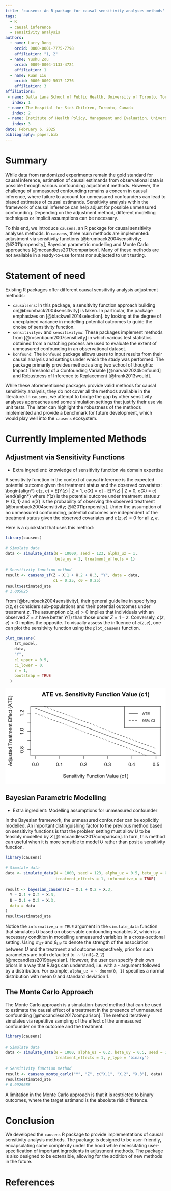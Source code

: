 ```yaml
---
title: 'causens: An R package for causal sensitivity analyses methods'
tags:
  - R
  - causal inference
  - sensitivity analysis
authors:
  - name: Larry Dong
    orcid: 0000-0001-7775-7798
    affiliation: "1, 2"
  - name: Yushu Zou
    orcid: 0009-0004-1133-4724
    affiliation: 1
  - name: Kuan Liu
    orcid: 0000-0002-5017-1276
    affiliation: 3
affiliations:
 - name: Dalla Lana School of Public Health, University of Toronto, Toronto, Canada
   index: 1
 - name: The Hospital for Sick Children, Toronto, Canada
   index: 2
 - name: Institute of Health Policy, Management and Evaluation, University of Toronto, Toronto, Canada
   index: 3
date: February 6, 2025
bibliography: paper.bib
---
```


# Summary

While data from randomized experiments remain the gold standard for causal inference,
estimation of causal estimands from observational data is possible through various
confounding adjustment methods. However, the challenge of unmeasured confounding remains 
a concern in causal inference, where failure to account for unmeasured confounders can 
lead to biased estimates of causal estimands. Sensitivity analysis within the framework of causal inference can help adjust for possible unmeasured confounding. Depending on the adjustment method, different modelling techniques or implicit assumptions can be necessary. 

To this end, we introduce `causens`, an R package for causal sensitivity analyses methods.
In `causens`, three main methods are implemented: adjustment via sensitivity
functions [@brumback2004sensitivity; @li2011propensity], Bayesian parametric modelling and 
Monte Carlo approaches [@mccandless2017comparison]. Many of these methods are not available
in a ready-to-use format nor subjected to unit testing.

# Statement of need

Existing R packages offer different causal sensitivity analysis adjustment methods:

- `causalsens`: In this package, a sensitivity function approach building on[@brumback2004sensitivity] is taken. In particular, the package emphasizes on [@blackwell2014selection].
  by looking at the degree of unexplained variance in modelling potential outcomes to guide the choise of sensitivity function.
- `sensitivitymv` and `sensitivitymw`: These packages implement methods from [@rosenbaum2007sensitivity] in which various test statistics obtained from a matching process are used to evaluate the extent of unmeasured confounding in an observational dataset.
- `konfound`: The `konfound` package allows users to input results from their causal analysis and settings under which the study was performed. The package primarily provides methods along two school of thoughts: Impact Threshold of a Confounding Variable [@narvaiz2024konfound] and Robustness of Inference to Replacement [@frank2013would].

While these aforementioned packages provide valid methods for causal sensitivity analysis, they do not cover all the methods available in the literature. In `causens`, we attempt to bridge the gap
by other sensitivity analyses approaches and some simulation settings that justify their use via unit tests. The latter can highlight the robustness of the methods implemented and provide a benchmark for future development, which would play well into the `causens` ecosystem.

# Currently Implemented Methods

## Adjustment via Sensitivity Functions

- Extra ingredient: knowledge of sensitivity function via domain expertise

A sensitivity function in the context of causal inference is the expected potential outcome
given the treatment status and the observed covariates:
\begin{align*}
  c(z, e) = E[Y(z) | Z = 1, e(X) = e] - E[Y(z) | Z = 0, e(X) = e]
\end{align*}
where $Y(z)$ is the potential outcome under treatment status $z \in \{0, 1\}$ and $e(X)$ is the probability of observing the observed treatment [@brumback2004sensitivity; @li2011propensity]. Under the assumption of no unmeasured confounding, potential outcomes are independent of the treatment status given the observed covariates and
$c(z, e) = 0$ for all $z, e$.

Here is a quickstart that uses this method:

```r
library(causens)

# Simulate data
data <- simulate_data(N = 10000, seed = 123, alpha_uz = 1,
                      beta_uy = 1, treatment_effects = 1)

# Sensitivity function method
result <- causens_sf(Z ~ X.1 + X.2 + X.3, "Y", data = data, 
                     c1 = 0.25, c0 = 0.25)
result$estimated_ate
# 1.005025
```

From [@brumback2004sensitivity], their general guideline in specifying $c(z, e)$ considers sub-populations and their potential outcomes under treatment $z$. The assumption $c(z, e) > 0$ implies that individuals with an observed $Z = z$ have better $Y(1)$ than those under $Z = 1 - z$. Conversely, $c(z, e) < 0$ implies the opposite. To visually assess the influence of $c(z, e)$, one can plot the sensitivity function using the `plot_causens` function.

```r
plot_causens(
    trt_model,
    data,
    "Y",
    c1_upper = 0.5,
    c1_lower = 0,
    r = 1,
    bootstrap = TRUE
  )
```
![Plot of average treatment effect estimates and 95% confidence interval estimates vs. sensitivity function value as a constant (c1)](plot.png)

## Bayesian Parametric Modelling

- Extra ingredient: Modelling assumptions for unmeasured confounder

In the Bayesian framework, the unmeasured confounder can be explicitly modelled. An important
distinguishing factor to the previous method based on sensitivity functions is that the problem
setting must allow $U$ to be feasibly modelled by $X$ [@mccandless2017comparison]. In turn, this method can useful when
it is more sensible to model $U$ rather than posit a sensitivity function.

```r
library(causens)

# Simulate data
data <- simulate_data(N = 1000, seed = 123, alpha_uz = 0.5, beta_uy = 0.2, 
                      treatment_effects = 1, informative_u = TRUE)

result <- bayesian_causens(Z ~ X.1 + X.2 + X.3,
  Y ~ X.1 + X.2 + X.3,
  U ~ X.1 + X.2 + X.3,
  data = data
)
result$estimated_ate
```

Notice the `informative_u = TRUE` argument in the `simulate_data` function that simulates $U$ based on observable confounding variables $X$, which is a necessary condition in modelling unmeasured variables in a cross-sectional setting.
Using $\alpha_{\mathrm{UZ}}$ and $\beta_{\mathrm{UY}}$ to denote the strength of
the association between $U$ and the treatment and outcome respectively, prior for
such parameters are both defaulted to $\sim \text{Unif}(-2, 2)$ [@mccandless2019bayesian]. However,
the user can specify their own priors in a way that RJags can understand, i.e. with a `~`
argument followed by a distribution. For example, `alpha_uz = ~ dnorm(0, 1)` specifies a normal distribution with mean 0 and standard deviation 1.

## The Monte Carlo Approach

The Monte Carlo approach is a simulation-based method that can be used to estimate the causal effect
of a treatment in the presence of unmeasured confounding [@mccandless2017comparison]. The method iteratively simulates via
repetitive sampling of the effect of the unmeasured confounder on the outcome and the treatment.

```r
library(causens)

# Simulate data
data <- simulate_data(N = 1000, alpha_uz = 0.2, beta_uy = 0.5, seed = 123,
                      treatment_effects = 1, y_type = "binary")

# Sensitivity function method
result <- causens_monte_carlo("Y", "Z", c("X.1", "X.2", "X.3"), data)
result$estimated_ate
# 0.9929688
```

A limitation in the Monte Carlo approach is that it is restricted to binary outcomes, where the target estimand is the absolute risk difference.

# Conclusion

We developed the `causens` R package to provide implementations of causal sensitivity analysis methods. The package is designed to be user-friendly, encapsulating some complexity under the hood while necessitating user-specification of important ingredients in adjustment methods. The package is also designed to be extensible, allowing for the addition of new methods in the future.

# References
